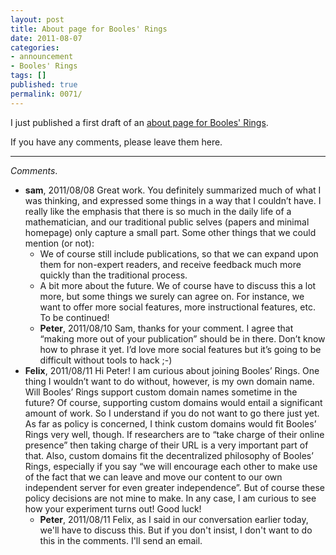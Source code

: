 ```yaml
---
layout: post
title: About page for Booles' Rings
date: 2011-08-07
categories:
- announcement
- Booles' Rings
tags: []
published: true
permalink: 0071/
---
```


I just published a first draft of an [about page for Booles' Rings](http://boolesrings.org/about/).

If you have any comments, please leave them here.

---

_Comments_.

* **sam**, 2011/08/08
  Great work. You definitely summarized much of what I was thinking, and expressed some things in a way that I couldn’t have.  I really like the emphasis that there is so much in the daily life of a mathematician, and our traditional public selves (papers and minimal homepage) only capture a small part.
	Some other things that we could mention (or not):
  * We of course still include publications, so that we can expand upon them for non-expert readers, and receive feedback much more quickly than the traditional process.
  * A bit more about the future.  We of course have to discuss this a lot more, but some things we surely can agree on.  For instance, we want to offer more social features, more instructional features, etc.
  To be continued!
  * **Peter**, 2011/08/10
     Sam, thanks for your comment. I agree that “making more out of your publication”  should be in there. Don’t know how to phrase it yet.
	   I’d love more social features but it’s going to be difficult without tools to hack  ;-)
* **Felix**, 2011/08/11
	Hi Peter!
	I am curious about joining Booles’ Rings. One thing I wouldn’t want to do without, however, is my own domain name. Will Booles’ Rings support custom domain names sometime in the future?
	Of course, supporting custom domains would entail a significant amount of work. So I understand if you do not want to go there just yet.
	As far as policy is concerned, I think custom domains would fit Booles’ Rings very well, though. If researchers are to “take charge of their online presence” then taking charge of their URL is a very important part of that. Also, custom domains fit the decentralized philosophy of Booles’ Rings, especially if you say “we will encourage each other to make use of the fact that we can leave and move our content to our own independent server for even greater independence”. But of course these policy decisions are not mine to make.
	In any case, I am curious to see how your experiment turns out! Good luck!
  * **Peter**, 2011/08/11
	  Felix, as I said in our conversation earlier today, we'll have to discuss this. But if you don't insist, I don't want to do this in the comments. I'll send an email.
